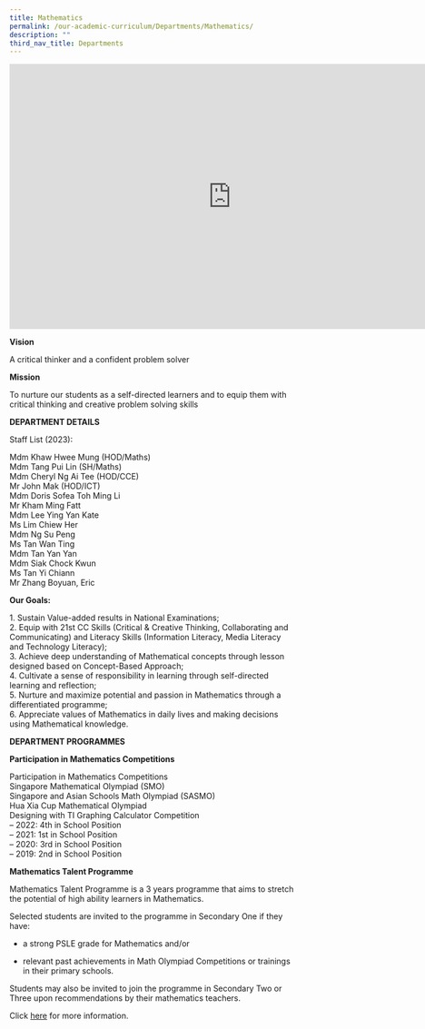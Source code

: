 ```yaml
---
title: Mathematics
permalink: /our-academic-curriculum/Departments/Mathematics/
description: ""
third_nav_title: Departments
---
```

<iframe allowfullscreen="true" height="467" width="780" frameborder="0" src="https://docs.google.com/presentation/d/e/2PACX-1vRgC6Z-reSBPQ1IcGBMUo8luUSYaGT-BZEBOpx_Innu5rQ6hgxFbUhB8IluUgZ0jz4-Aq4submz0op2/embed?start=true&amp;loop=true&amp;delayms=5000"></iframe>

**Vision**

A critical thinker and a confident problem solver

**Mission**

To nurture our students as a self-directed learners and to equip them with critical thinking and creative problem solving skills

  

**DEPARTMENT DETAILS**

Staff List (2023):

Mdm Khaw Hwee Mung (HOD/Maths)
<br>Mdm Tang Pui Lin (SH/Maths)
<br>Mdm Cheryl Ng Ai Tee (HOD/CCE)
<br>Mr John Mak (HOD/ICT)
<br>Mdm Doris Sofea Toh Ming Li
<br>Mr Kham Ming Fatt
<br>Mdm Lee Ying Yan Kate 
<br>Ms Lim Chiew Her
<br>Mdm Ng Su Peng
<br>Ms Tan Wan Ting
<br>Mdm Tan Yan Yan 
<br>Mdm Siak Chock Kwun 
<br>Ms Tan Yi Chiann
<br>Mr Zhang Boyuan, Eric

**Our Goals:**

1\. Sustain Value-added results in National Examinations;
<br>2\. Equip with 21st CC Skills (Critical &amp; Creative Thinking, Collaborating and Communicating) and Literacy Skills (Information Literacy, Media Literacy and Technology Literacy);
<br>3\. Achieve deep understanding of Mathematical concepts through lesson designed based on Concept-Based Approach;
<br>4\. Cultivate a sense of responsibility in learning through self-directed learning and reflection;
<br>5\. Nurture and maximize potential and passion in Mathematics through a differentiated programme;
<br>6\. Appreciate values of Mathematics in daily lives and making decisions using Mathematical knowledge.

**DEPARTMENT PROGRAMMES**

**Participation in Mathematics Competitions**

Participation in Mathematics Competitions
<br>Singapore Mathematical Olympiad (SMO)
<br>Singapore and Asian Schools Math Olympiad (SASMO)
<br>Hua Xia Cup Mathematical Olympiad
<br>Designing with TI Graphing Calculator Competition
<br>– 2022: 4th in School Position
<br>– 2021: 1st in School Position
<br>– 2020: 3rd in School Position
<br>– 2019: 2nd in School Position

**Mathematics Talent Programme**

Mathematics Talent Programme is a 3 years programme that aims to stretch the potential of high ability learners in Mathematics.

Selected students are invited to the programme in Secondary One if they have:

*   a strong PSLE grade for Mathematics and/or
    
*   relevant past achievements in Math Olympiad Competitions or trainings in their primary schools.
    

Students may also be invited to join the programme in Secondary Two or Three upon recommendations by their mathematics teachers.&nbsp;

  

Click&nbsp;[here](/our-talent-development/Department-Talent-Programmes/Mathematics-Talent-Programme)&nbsp;for more information.